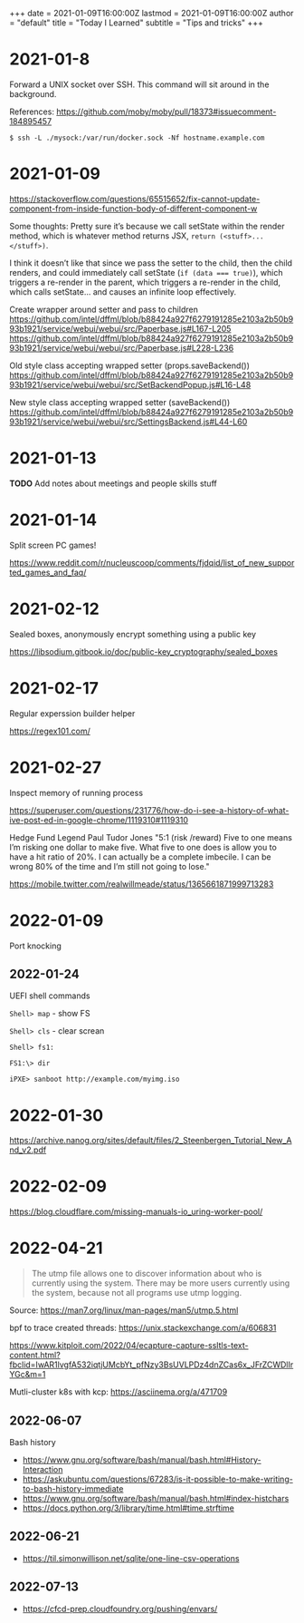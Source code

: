 +++
date = 2021-01-09T16:00:00Z
lastmod = 2021-01-09T16:00:00Z
author = "default"
title = "Today I Learned"
subtitle = "Tips and tricks"
+++

# 2021-01-8

Forward a UNIX socket over SSH. This command will sit around in the background.

References: https://github.com/moby/moby/pull/18373#issuecomment-184895457

```console
$ ssh -L ./mysock:/var/run/docker.sock -Nf hostname.example.com
```

# 2021-01-09

https://stackoverflow.com/questions/65515652/fix-cannot-update-component-from-inside-function-body-of-different-component-w

Some thoughts:
Pretty sure it’s because we call setState within the render method, which is
whatever method returns JSX, `return (<stuff>...</stuff>)`.

I think it doesn’t like that since we pass the setter to the child, then the
child renders, and could immediately call setState (`if (data === true)`), which
triggers a re-render in the parent, which triggers a re-render in the child,
which calls setState... and causes an infinite loop effectively.

Create wrapper around setter and pass to children
https://github.com/intel/dffml/blob/b88424a927f6279191285e2103a2b50b993b1921/service/webui/webui/src/Paperbase.js#L167-L205
https://github.com/intel/dffml/blob/b88424a927f6279191285e2103a2b50b993b1921/service/webui/webui/src/Paperbase.js#L228-L236

Old style class accepting wrapped setter (props.saveBackend())
https://github.com/intel/dffml/blob/b88424a927f6279191285e2103a2b50b993b1921/service/webui/webui/src/SetBackendPopup.js#L16-L48

New style class accepting wrapped setter (saveBackend())
https://github.com/intel/dffml/blob/b88424a927f6279191285e2103a2b50b993b1921/service/webui/webui/src/SettingsBackend.js#L44-L60

# 2021-01-13

**TODO** Add notes about meetings and people skills stuff

# 2021-01-14

Split screen PC games!

https://www.reddit.com/r/nucleuscoop/comments/fjdqid/list_of_new_supported_games_and_faq/

# 2021-02-12

Sealed boxes, anonymously encrypt something using a public key

https://libsodium.gitbook.io/doc/public-key_cryptography/sealed_boxes

# 2021-02-17

Regular experssion builder helper

https://regex101.com/

# 2021-02-27

Inspect memory of running process

https://superuser.com/questions/231776/how-do-i-see-a-history-of-what-ive-post-ed-in-google-chrome/1119310#1119310

Hedge Fund Legend Paul Tudor Jones
"5:1 (risk /reward) Five to one means I’m risking one dollar to make five.  What five to one does is allow you to have a hit ratio of 20%.  I can actually be a complete imbecile. I can be wrong 80% of the time and I’m still not going to lose."

https://mobile.twitter.com/realwillmeade/status/1365661871999713283

# 2022-01-09

Port knocking

## 2022-01-24

UEFI shell commands

`Shell> map` - show FS

`Shell> cls` - clear screan

`Shell> fs1:`

`FS1:\> dir`

`iPXE> sanboot http://example.com/myimg.iso`

# 2022-01-30

https://archive.nanog.org/sites/default/files/2_Steenbergen_Tutorial_New_And_v2.pdf

# 2022-02-09

https://blog.cloudflare.com/missing-manuals-io_uring-worker-pool/

# 2022-04-21

> The utmp file allows one to discover information about who is
> currently using the system.  There may be more users currently
> using the system, because not all programs use utmp logging.

Source: https://man7.org/linux/man-pages/man5/utmp.5.html

bpf to trace created threads: https://unix.stackexchange.com/a/606831

https://www.kitploit.com/2022/04/ecapture-capture-ssltls-text-content.html?fbclid=IwAR1lvgfA532iqtjUMcbYt_pfNzy3BsUVLPDz4dnZCas6x_JFrZCWDlIrYGc&m=1

Mutli-cluster k8s with kcp: https://asciinema.org/a/471709

## 2022-06-07

Bash history

- https://www.gnu.org/software/bash/manual/bash.html#History-Interaction
- https://askubuntu.com/questions/67283/is-it-possible-to-make-writing-to-bash-history-immediate
- https://www.gnu.org/software/bash/manual/bash.html#index-histchars
- https://docs.python.org/3/library/time.html#time.strftime

## 2022-06-21

- https://til.simonwillison.net/sqlite/one-line-csv-operations

## 2022-07-13

- https://cfcd-prep.cloudfoundry.org/pushing/envars/
